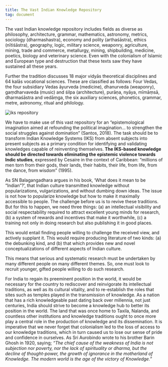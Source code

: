 ```yaml
---
title: The Vast Indian Knowledge Repository
tag: document
---
```


The vast Indian knowledge repository includes fields as diverse as philosophy, architecture, grammar, mathematics, astronomy, metrics, sociology (dharmashastra), economy and polity (arthaśāstra), ethics (nītiśāstra), geography, logic, military science, weaponry, agriculture, mining, trade and commerce, metallurgy, mining, shipbuilding, medicine, poetics, biology and veterinary science. Even with the colonialism of Islamic and European type and destruction that these texts saw they have sustained all these years.

Further the tradition discusses 18 major vidyās theoretical disciplines and 64 kalās vocational sciences. These are classified as follows:  Four Vedas, the four subsidiary Vedas āyurveda (medicine), dhanurveda (weaponry), gaṃdharvaveda (music) and śilpa (architecture), purāṇa, nyāya, mīmāṃsā, dharmaśāstra and vedāṃga, the six auxiliary sciences, phonetics, grammar, metre, astronomy, ritual and philology.

<img src="/images/vv5.png" alt="iks repository" />

We have to make use of this vast repository for an “epistemological imagination aimed at refounding the political imagination… to strengthen the social struggles against domination” (Santos, 2018). The task should be to transform Indian Knowledge Systems (IKS) from absent subjects into present subjects as a primary condition for identifying and validating knowledges capable of reinventing themselves. **The IKS-based knowledge should be directed towards eliminating the epistemic violence towards Indic studies**, expressed by Cesaire in the context of Caribbean: “millions of men torn from their gods, their lands, their habits, their life, from life, from the dance, from wisdom” (1995). 

As SN Balagangadhara argues in his book, ‘What does it mean to be “Indian”?’, that Indian culture transmitted knowledge without popularizations, vulgarizations, and without dumbing down ideas. The issue is not how to popularize knowledge but how to make it maximally accessible to people.  The challenge before us is to revive these traditions. But for this to happen, we need three things: (a) an intellectual visibility and social respectability required to attract excellent young minds for research, (b) a system of rewards and incentives that make it worthwhile, (c) a training not only in doing research but also publishing it in good places. 

This would entail finding people willing to challenge the received view, and actively supplant it. This would require producing literature of two kinds: (a) the debunking kind, and (b) that which provides new and novel conceptualizations of different aspects of Indian culture. 

This means that serious and systematic research must be undertaken by many different people on many different themes. So, one must look to recruit younger, gifted people willing to do such research. 

For India to regain its preeminent position in the world, it would be necessary for the country to rediscover and reinvigorate its intellectual traditions, as well as its cultural vitality, and to re-establish the roles that sites such as temples played in the transmission of knowledge. As a nation that has a rich knowledgeable past dating back over millennia, not just centuries, India should strive to become a knowledge hub to better its position in the world. The land that was once home to Taxila, Nalanda, and countless other institutions and knowledge traditions ought to once more play a central role in the production of knowledge and its dissemination. It is imperative that we never forget that colonialism led to the loss of access to our knowledge traditions, which in turn caused us to lose our sense of pride and confidence in ourselves. As Sri Aurobindo wrote to his brother Barin Ghosh in 1920, saying; *“The chief cause of the weakness of India is not subjection nor poverty, nor the lack of spirituality or dharma, but the decline of thought-power, the growth of ignorance in the motherland of Knowledge. The modern world is the age of the victory of Knowledge.”*
